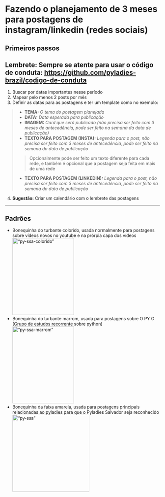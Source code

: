 # Fazendo o planejamento de 3 meses para postagens de instagram/linkedin (redes sociais)
## Primeiros passos
**Lembrete:** Sempre se atente para usar o código de conduta: https://github.com/pyladies-brazil/codigo-de-conduta
---
1. Buscar por datas importantes nesse período
2. Mapear pelo menos 2 posts por mês
3. Definir as datas para as postagens e ter um template como no exemplo:
  > - **TEMA:** _O tema do postagem planejada_
  > - **DATA:** _Data esperada para publicação_
  > - **IMAGEM:** _Card que será publicado (não precisa ser feito com 3 meses de antecedência, pode ser feito na semana da data de publicação)_
  > - **TEXTO PARA POSTAGEM (INSTA):** _Legenda para o post, não precisa ser feito com 3 meses de antecedência, pode ser feito na semana da data de publicação_
  >> Opcionalmente pode ser feito um texto diferente para cada rede, e também é opcional que a postagem seja feita em mais de uma rede
  > - **TEXTO PARA POSTAGEM (LINKEDIN):** _Legenda para o post, não precisa ser feito com 3 meses de antecedência, pode ser feito na semana da data de publicação_
 4. **Sugestão:** Criar um calendário com o lembrete das postagens
---
## Padrões
- Bonequinha do turbante colorido, usada normalmente para postagens sobre vídeos novos no youtube e na prórpia capa dos vídeos
<img src="https://github.com/PyLadiesSalvador/comunicacao-docs/blob/main/IMG-20171017-WA0006.png" alt= “py-ssa-colorido” width="200" height="250"></img>
- Bonequinha do turbante marrom, usada para postagens sobre O PY O (Grupo de estudos recorrente sobre python)
<img src="https://github.com/PyLadiesSalvador/comunicacao-docs/blob/main/IMG-20171017-WA0005.png" alt= “py-ssa-marrom” width="200" height="250"></img>
- Bonequinha da faixa amarela, usada para postagens principais relacionadas ao pyladies para que o Pyladies Salvador seja reconhecido
<img src="https://github.com/PyLadiesSalvador/comunicacao-docs/blob/main/boneca.png" alt= “py-ssa” width="250" height="250"></img>

